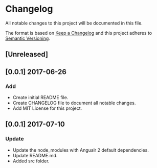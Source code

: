 # Changelog
All notable changes to this project will be documented in this file.

The format is based on [Keep a Changelog](http://keepachangelog.com/en/1.0.0/)
and this project adheres to [Semantic Versioning](http://semver.org/spec/v2.0.0.html).

## [Unreleased]

## [0.0.1] 2017-06-26
### Add 
- Create initial README file.
- Create CHANGELOG file to document all notable changes. 
- Add MIT License for this project.

## [0.0.1] 2017-07-10
### Update
- Update the node_modules with Angualr 2 default dependencies.
- Update README.md.
- Added src folder.